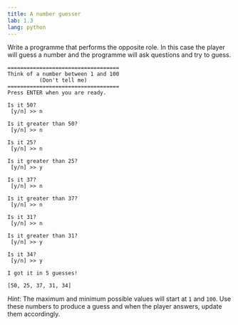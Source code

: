 ```yaml
---
title: A number guesser
lab: 1.3
lang: python
---
```


Write a programme that performs the opposite role.
In this case the player will guess a number and the programme will ask questions and try to guess.

```plaintext
===================================
Think of a number between 1 and 100
          (Don't tell me)           
===================================
Press ENTER when you are ready.

Is it 50?
 [y/n] >> n

Is it greater than 50?
 [y/n] >> n

Is it 25?
 [y/n] >> n

Is it greater than 25?
 [y/n] >> y

Is it 37?
 [y/n] >> n

Is it greater than 37?
 [y/n] >> n

Is it 31?
 [y/n] >> n

Is it greater than 31?
 [y/n] >> y

Is it 34?
 [y/n] >> y

I got it in 5 guesses!

[50, 25, 37, 31, 34]
```

*Hint*: The maximum and minimum possible values will start at `1` and `100`.
Use these numbers to produce a guess and when the player answers, update them accordingly.